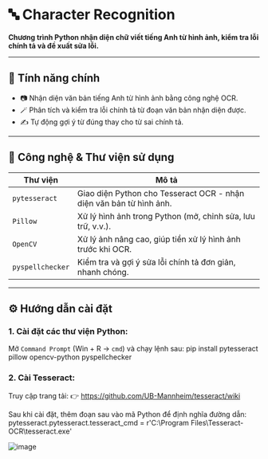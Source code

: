 # 🔤 Character Recognition

**Chương trình Python nhận diện chữ viết tiếng Anh từ hình ảnh, kiểm tra lỗi chính tả và đề xuất sửa lỗi.**

---

## 🧠 Tính năng chính
- 📷 Nhận diện văn bản tiếng Anh từ hình ảnh bằng công nghệ OCR.
- 🪄 Phân tích và kiểm tra lỗi chính tả từ đoạn văn bản nhận diện được.
- ✍️ Tự động gợi ý từ đúng thay cho từ sai chính tả.

---

## 🧰 Công nghệ & Thư viện sử dụng

| Thư viện             | Mô tả                                                                                     |
|----------------------|--------------------------------------------------------------------------------------------|
| `pytesseract`        | Giao diện Python cho Tesseract OCR - nhận diện văn bản từ hình ảnh.                      |
| `Pillow`             | Xử lý hình ảnh trong Python (mở, chỉnh sửa, lưu trữ, v.v.).                              |
| `OpenCV`             | Xử lý ảnh nâng cao, giúp tiền xử lý hình ảnh trước khi OCR.                              |
| `pyspellchecker`     | Kiểm tra và gợi ý sửa lỗi chính tả đơn giản, nhanh chóng.                                |

---

## ⚙️ Hướng dẫn cài đặt

### 1. Cài đặt các thư viện Python:

Mở `Command Prompt` (Win + R → `cmd`) và chạy lệnh sau: pip install pytesseract pillow opencv-python pyspellchecker

### 2. Cài Tesseract: 

Truy cập trang tải: 👉 https://github.com/UB-Mannheim/tesseract/wiki

Sau khi cài đặt, thêm đoạn sau vào mã Python để định nghĩa đường dẫn: pytesseract.pytesseract.tesseract_cmd = r'C:\Program Files\Tesseract-OCR\tesseract.exe'

![image](https://github.com/user-attachments/assets/b95a37aa-0f6d-44ab-b2b7-2e10e10b127a)

